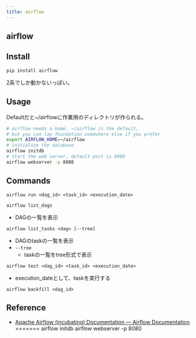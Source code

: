 ```yaml
---
title: airflow
---
```


## airflow

## Install

```
pip install airflow
```

2系でしか動かないっぽい。

## Usage

Defaultだと~/airflowに作業用のディレクトリが作られる。

```sh
# airflow needs a home, ~/airflow is the default,
# but you can lay foundation somewhere else if you prefer
export AIRFLOW_HOME=~/airflow
# initialize the database
airflow initdb
# start the web server, default port is 8080
airflow webserver -p 8080
```

## Commands


```
airflow run <dag_id> <task_id> <execution_date>
```


```
airflow list_dags
```

* DAGの一覧を表示

```
airflow list_tasks <dag> [--tree]
```

* DAGのtaskの一覧を表示
* `--tree`
    * taskの一覧をtree形式で表示

```
airflow test <dag_id> <task_id> <execution_date>
```

* execution_dateとして、taskを実行する

```
airflow backfill <dag_id>
```




## Reference
* [Apache Airflow (incubating) Documentation — Airflow Documentation](https://airflow.incubator.apache.org/)
=======
airflow initdb
airflow webserver -p 8080
```


